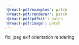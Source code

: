 ```yaml
---
'@react-pdf/examples': patch
'@react-pdf/renderer': patch
'@react-pdf/pdfkit': patch
'@react-pdf/image': patch
---
```


fix: jpeg exif orientation rendering
